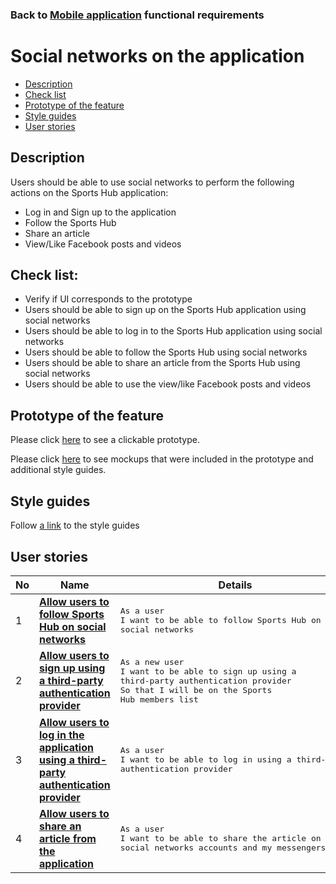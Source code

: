### Back to [Mobile application](/mobile_application_features/mobile_application_features_list/README.md) functional requirements

# Social networks on the application

- [Description](#description)
- [Check list](#check-list)
- [Prototype of the feature](#prototype-of-the-feature)
- [Style guides](#style-guides)
- [User stories](#user-stories)

## Description

Users should be able to use social networks to perform the following actions on the Sports Hub application:
  - Log in and Sign up to the application
  - Follow the Sports Hub
  - Share an article
  - View/Like Facebook posts and videos

## Check list:

  - Verify if UI corresponds to the prototype
  - Users should be able to sign up on the Sports Hub application using social networks
  - Users should be able to log in to the Sports Hub application using social networks
  - Users should be able to follow the Sports Hub using social networks
  - Users should be able to share an article from the Sports Hub using social networks
  - Users should be able to use the view/like Facebook posts and videos

## Prototype of the feature

Please click [here](https://www.figma.com/proto/JVDTph8VY9Ye7kz8BTDxhJ/1-Sports-Hub-General-Prototype?page-id=0%3A5852&node-id=0%3A7481&viewport=-1637%2C-969%2C0.37520089745521545&scaling=scale-down) to see a clickable prototype.

Please click [here](https://www.figma.com/design/JVDTph8VY9Ye7kz8BTDxhJ/%231---Sports-Hub-General-Prototype?node-id=0-5852&t=QqYNpKrPFqpmBfIT-1) to see mockups that were included in the prototype and additional style guides.

## Style guides

Follow [a link](https://www.figma.com/proto/0zkkf5WC77OSpvyD6YXpFE/Style-guides?page-id=0%3A1&node-id=19%3A5368&viewport=266%2C48%2C0.54&scaling=min-zoom&starting-point-node-id=19%3A5368) to the style guides

## User stories

No           |      Name     |   Details
------------ | ------------- | -------------
1 |[**Allow users to follow Sports Hub on social networks**](/mobile_application_features/social_networks/user_stories/follow_on_social_networks_block/README.md)|<pre>As a user<br>I want to be able to follow Sports Hub on the social networks</pre>
2 |[**Allow users to sign up using a third-party authentication provider**](/mobile_application_features/social_networks/user_stories/sign_up_with_third_party/README.md) |<pre>As a new user<br>I want to be able to sign up using a third-party authentication provider<br>So that I will be on the Sports Hub members list</pre>
3 |[**Allow users to log in the application using a third-party authentication provider**](/mobile_application_features/social_networks/user_stories/log_in_with_third_party/README.md) |<pre>As a user<br>I want to be able to log in using a third-party authentication provider</pre>
4 |[**Allow users to share an article from the application**](/mobile_application_features/social_networks/user_stories/sharing_an_article/README.md)|<pre>As a user<br>I want to be able to share the article on my social networks accounts and my messengers</pre>
